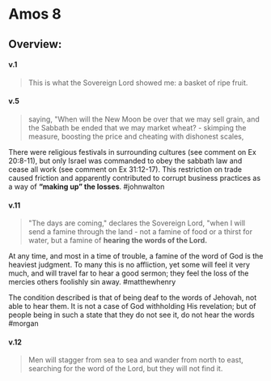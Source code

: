 # Amos 8

## Overview:


#### v.1
>This is what the Sovereign Lord showed me: a basket of ripe fruit.

#### v.5
>saying, "When will the New Moon be over that we may sell grain, and the Sabbath be ended that we may market wheat? - skimping the measure, boosting the price and cheating with dishonest scales,

There were religious festivals in surrounding cultures (see comment on Ex 20:8-11), but only Israel was commanded to obey the sabbath law and cease all work (see comment on Ex 31:12-17). This restriction on trade caused friction and apparently contributed to corrupt business practices as a way of **“making up” the losses**.
#johnwalton 

#### v.11
>"The days are coming," declares the Sovereign Lord, "when I will send a famine through the land - not a famine of food or a thirst for water, but a famine of **hearing the words of the Lord.**

At any time, and most in a time of trouble, a famine of the word of God is the heaviest judgment. To many this is no affliction, yet some will feel it very much, and will travel far to hear a good sermon; they feel the loss of the mercies others foolishly sin away.
#matthewhenry 

The condition described is that of being deaf to the words of Jehovah, not able to hear them. It is not a case of God withholding His revelation; but of people being in such a state that they do not see it, do not hear the words
#morgan

#### v.12
>Men will stagger from sea to sea and wander from north to east, searching for the word of the Lord, but they will not find it.

